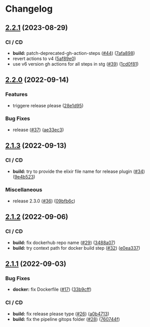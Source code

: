 # Changelog

## [2.2.1](https://github.com/aeternity/aerepl-web/compare/v2.2.0...v2.2.1) (2023-08-29)


### CI / CD

* **build:** patch-deprecated-gh-action-steps ([#44](https://github.com/aeternity/aerepl-web/issues/44)) ([7afa898](https://github.com/aeternity/aerepl-web/commit/7afa8986485bfd3d4de4239063e0af28763965a3))
* revert actions to v4 ([5af89e0](https://github.com/aeternity/aerepl-web/commit/5af89e0da988956106bb23f8033402d485ebdd2a))
* use v6 version gh actions for all steps in stg ([#39](https://github.com/aeternity/aerepl-web/issues/39)) ([1cd0f81](https://github.com/aeternity/aerepl-web/commit/1cd0f81201fe79ed0dfbd09c593d80e7e7e10df7))

## [2.2.0](https://github.com/aeternity/aerepl_web/compare/v2.1.3...v2.2.0) (2022-09-14)


### Features

* triggere release please ([28e1d95](https://github.com/aeternity/aerepl_web/commit/28e1d959937197e0e23949400904d56819fe2566))


### Bug Fixes

* release ([#37](https://github.com/aeternity/aerepl_web/issues/37)) ([ae33ec3](https://github.com/aeternity/aerepl_web/commit/ae33ec39216a7a188f92cae6f5f0e882152863d7))

## [2.1.3](https://github.com/aeternity/aerepl_web/compare/v2.1.2...v2.1.3) (2022-09-13)


### CI / CD

* **build:** try to provide the elixir file name for release plugin ([#34](https://github.com/aeternity/aerepl_web/issues/34)) ([9e4b523](https://github.com/aeternity/aerepl_web/commit/9e4b52386c9a5d25b5b0fb389542f1d78396c6c1))


### Miscellaneous

* release 2.3.0 ([#36](https://github.com/aeternity/aerepl_web/issues/36)) ([09bfb6c](https://github.com/aeternity/aerepl_web/commit/09bfb6c527d70970d2fd4b5415b1b8bff0e31210))

## [2.1.2](https://github.com/aeternity/aerepl_web/compare/v2.1.1...v2.1.2) (2022-09-06)


### CI / CD

* **build:** fix dockerhub repo name ([#29](https://github.com/aeternity/aerepl_web/issues/29)) ([3488a07](https://github.com/aeternity/aerepl_web/commit/3488a0781fd3c303d8fdbd901c81a90dbf0f17c2))
* **build:** try context path for docker build step ([#32](https://github.com/aeternity/aerepl_web/issues/32)) ([e0ea337](https://github.com/aeternity/aerepl_web/commit/e0ea337af4931fb62470721085e8cd4426ebf02d))

## [2.1.1](https://github.com/aeternity/aerepl_web/compare/v2.1.0...v2.1.1) (2022-09-03)


### Bug Fixes

* **docker:** fix Dockerfile ([#17](https://github.com/aeternity/aerepl_web/issues/17)) ([33b9cff](https://github.com/aeternity/aerepl_web/commit/33b9cffb5e047d9c1d344d63fc97376ef697917c))


### CI / CD

* **build:** fix release please type ([#26](https://github.com/aeternity/aerepl_web/issues/26)) ([a0b4713](https://github.com/aeternity/aerepl_web/commit/a0b47136cdfa04c2e1e666c478e7ce1fbc29037e))
* **build:** fix the pipeline gitops folder ([#28](https://github.com/aeternity/aerepl_web/issues/28)) ([760744f](https://github.com/aeternity/aerepl_web/commit/760744fea7cc94d5ccaaaad03f400a3b68004d8b))
